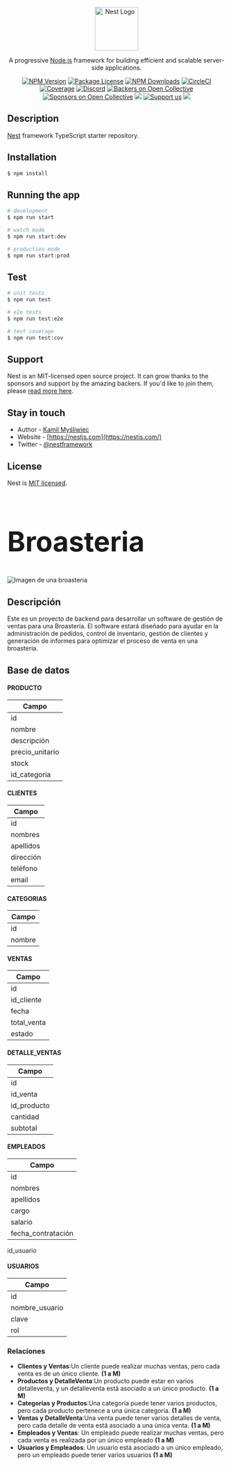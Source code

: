 <p align="center">
  <a href="http://nestjs.com/" target="blank"><img src="https://nestjs.com/img/logo-small.svg" width="100" alt="Nest Logo" /></a>
</p>

[circleci-image]: https://img.shields.io/circleci/build/github/nestjs/nest/master?token=abc123def456
[circleci-url]: https://circleci.com/gh/nestjs/nest

  <p align="center">A progressive <a href="http://nodejs.org" target="_blank">Node.js</a> framework for building efficient and scalable server-side applications.</p>
    <p align="center">
<a href="https://www.npmjs.com/~nestjscore" target="_blank"><img src="https://img.shields.io/npm/v/@nestjs/core.svg" alt="NPM Version" /></a>
<a href="https://www.npmjs.com/~nestjscore" target="_blank"><img src="https://img.shields.io/npm/l/@nestjs/core.svg" alt="Package License" /></a>
<a href="https://www.npmjs.com/~nestjscore" target="_blank"><img src="https://img.shields.io/npm/dm/@nestjs/common.svg" alt="NPM Downloads" /></a>
<a href="https://circleci.com/gh/nestjs/nest" target="_blank"><img src="https://img.shields.io/circleci/build/github/nestjs/nest/master" alt="CircleCI" /></a>
<a href="https://coveralls.io/github/nestjs/nest?branch=master" target="_blank"><img src="https://coveralls.io/repos/github/nestjs/nest/badge.svg?branch=master#9" alt="Coverage" /></a>
<a href="https://discord.gg/G7Qnnhy" target="_blank"><img src="https://img.shields.io/badge/discord-online-brightgreen.svg" alt="Discord"/></a>
<a href="https://opencollective.com/nest#backer" target="_blank"><img src="https://opencollective.com/nest/backers/badge.svg" alt="Backers on Open Collective" /></a>
<a href="https://opencollective.com/nest#sponsor" target="_blank"><img src="https://opencollective.com/nest/sponsors/badge.svg" alt="Sponsors on Open Collective" /></a>
  <a href="https://paypal.me/kamilmysliwiec" target="_blank"><img src="https://img.shields.io/badge/Donate-PayPal-ff3f59.svg"/></a>
    <a href="https://opencollective.com/nest#sponsor"  target="_blank"><img src="https://img.shields.io/badge/Support%20us-Open%20Collective-41B883.svg" alt="Support us"></a>
  <a href="https://twitter.com/nestframework" target="_blank"><img src="https://img.shields.io/twitter/follow/nestframework.svg?style=social&label=Follow"></a>
</p>
  <!--[![Backers on Open Collective](https://opencollective.com/nest/backers/badge.svg)](https://opencollective.com/nest#backer)
  [![Sponsors on Open Collective](https://opencollective.com/nest/sponsors/badge.svg)](https://opencollective.com/nest#sponsor)-->

## Description


[Nest](https://github.com/nestjs/nest) framework TypeScript starter repository.

## Installation

```bash
$ npm install
```

## Running the app

```bash
# development
$ npm run start

# watch mode
$ npm run start:dev

# production mode
$ npm run start:prod
```

## Test

```bash
# unit tests
$ npm run test

# e2e tests
$ npm run test:e2e

# test coverage
$ npm run test:cov
```

## Support

Nest is an MIT-licensed open source project. It can grow thanks to the sponsors and support by the amazing backers. If you'd like to join them, please [read more here](https://docs.nestjs.com/support).

## Stay in touch

- Author - [Kamil Myśliwiec](https://kamilmysliwiec.com)
- Website - [https://nestjs.com](https://nestjs.com/)
- Twitter - [@nestframework](https://twitter.com/nestframework)

## License
Nest is [MIT licensed](LICENSE).








<p align="center">
  <h1 style="font-size: 4.5em;">Broasteria</h1>
</p>



![Imagen de una broasteria](https://cdn.pixabay.com/photo/2021/07/17/00/56/broaster-6472037_1280.jpg)


## Descripción
Este es un proyecto de backend para desarrollar un software de gestión de ventas para una Broastería. El software estará diseñado para ayudar en la administración de pedidos, control de inventario, gestión de clientes y generación de informes para optimizar el proceso de venta en una broastería.

## Base de datos



#### PRODUCTO
| Campo                        
|-----------------
| id                    
| nombre                
| descripción        
| precio_unitario 
| stock                    
| id_categoria             

#### CLIENTES
| Campo                  
|------------
| id               
| nombres            
| apellidos     
| dirección       
| teléfono     
| email       

#### CATEGORIAS
| Campo                
|-------------
| id                
| nombre          


#### VENTAS
| Campo                     
|--------------
| id                
| id_cliente            
| fecha             
| total_venta         
| estado       
#### DETALLE_VENTAS
| Campo                    
|-------------
| id                 
| id_venta               
| id_producto            
| cantidad            
| subtotal      

#### EMPLEADOS
| Campo                   
|------------------
| id                        
| nombres                
| apellidos             
| cargo                  
| salario                 
| fecha_contratación  
 id_usuario    

#### USUARIOS
| Campo                          
|---------------
| id                     
| nombre_usuario           
| clave                             
| rol                    

### Relaciones

- **Clientes y Ventas**:Un cliente puede realizar muchas ventas, pero cada venta es de un único cliente.  **(1 a M)**
- **Productos y DetalleVenta**:Un producto puede estar en varios detalleventa, y un detalleventa está asociado a un único producto. **(1 a M)**
- **Categorías y Productos**:Una categoría puede tener varios productos, pero cada producto pertenece a una única categoría. **(1 a M)**
- **Ventas y DetalleVenta**:Una venta puede tener varios detalles de venta, pero cada detalle de venta está asociado a una única venta. **(1 a M)**
- **Empleados y Ventas**: Un empleado puede realizar muchas ventas, pero cada venta es realizada por un único empleado **(1 a M)**
- **Usuarios y Empleados**: Un usuario está asociado a un único empleado, pero un empleado puede tener varios usuarios  **(1 a M)**

